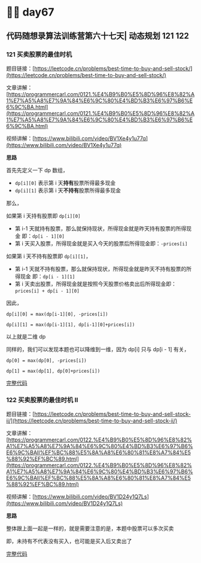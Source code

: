 # 😮‍💨 day67

## 代码随想录算法训练营第六十七天| 动态规划 121 122

### 121 买卖股票的最佳时机

题目链接：[https://leetcode.cn/problems/best-time-to-buy-and-sell-stock/](https://leetcode.cn/problems/best-time-to-buy-and-sell-stock/)

文章讲解：[https://programmercarl.com/0121.%E4%B9%B0%E5%8D%96%E8%82%A1%E7%A5%A8%E7%9A%84%E6%9C%80%E4%BD%B3%E6%97%B6%E6%9C%BA.html](https://programmercarl.com/0121.%E4%B9%B0%E5%8D%96%E8%82%A1%E7%A5%A8%E7%9A%84%E6%9C%80%E4%BD%B3%E6%97%B6%E6%9C%BA.html)

视频讲解：[https://www.bilibili.com/video/BV1Xe4y1u77q](https://www.bilibili.com/video/BV1Xe4y1u77q)

**思路**

首先先定义一下 dp 数组，

* `dp[i][0]` 表示第 i 天**持有**股票所得最多现金
* `dp[i][1]` 表示第 i 天**不持有**股票所得最多现金

那么，

如果第 i 天持有股票即 `dp[i][0]`

* 第 i-1 天就持有股票，那么就保持现状，所得现金就是昨天持有股票的所得现金 即：`dp[i - 1][0]`
* 第 i 天买入股票，所得现金就是买入今天的股票后所得现金即：`-prices[i]`

如果第 i 天不持有股票即 `dp[i][1]`，

* 第 i-1 天就不持有股票，那么就保持现状，所得现金就是昨天不持有股票的所得现金 即：`dp[i - 1][1]`
* 第 i 天卖出股票，所得现金就是按照今天股票价格卖出后所得现金即：`prices[i] + dp[i - 1][0]`

因此，

`dp[i][0] = max(dp[i-1][0], -prices[i])`

`dp[i][1] = max(dp[i-1][1], dp[i-1][0]+prices[i])`

以上就是二维 dp

同样的，我们可以发现本题也可以降维到一维，因为 dp\[i] 只与 dp\[i - 1] 有关，

`dp[0] = max(dp[0], -prices[i])`

`dp[1] = max(dp[1], dp[0]+prices[i])`

[完整代码](https://github.com/hd2yao/leetcode/tree/master/training/day67/0121\_best\_time\_to\_buy\_and\_sell\_stock.go)

### 122 买卖股票的最佳时机 II

题目链接：[https://leetcode.cn/problems/best-time-to-buy-and-sell-stock-ii/](https://leetcode.cn/problems/best-time-to-buy-and-sell-stock-ii/)

文章讲解：[https://programmercarl.com/0122.%E4%B9%B0%E5%8D%96%E8%82%A1%E7%A5%A8%E7%9A%84%E6%9C%80%E4%BD%B3%E6%97%B6%E6%9C%BAII%EF%BC%88%E5%8A%A8%E6%80%81%E8%A7%84%E5%88%92%EF%BC%89.html](https://programmercarl.com/0122.%E4%B9%B0%E5%8D%96%E8%82%A1%E7%A5%A8%E7%9A%84%E6%9C%80%E4%BD%B3%E6%97%B6%E6%9C%BAII%EF%BC%88%E5%8A%A8%E6%80%81%E8%A7%84%E5%88%92%EF%BC%89.html)

视频讲解：[https://www.bilibili.com/video/BV1D24y1Q7Ls](https://www.bilibili.com/video/BV1D24y1Q7Ls)

**思路**

整体跟上面一起是一样的，就是需要注意的是，本题中股票可以多次买卖

即，未持有不代表没有买入，也可能是买入后又卖出了

[完整代码](https://github.com/hd2yao/leetcode/tree/master/training/day67/0122\_best\_time\_to\_buy\_and\_sell\_stock\_ii.go)
